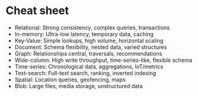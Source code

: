 # Cheat sheet

- Relational: Strong consistency, complex queries, transactions
- In-memory: Ultra-low latency, temporary data, caching
- Key-Value: Simple lookups, high volume, horizontal scaling  
- Document: Schema flexibility, nested data, varied structures
- Graph: Relationships central, traversals, recommendations
- Wide-column: High write throughput, time-series-like, flexible schema
- Time-series: Chronological data, aggregations, IoT/metrics
- Text-search: Full-text search, ranking, inverted indexing
- Spatial: Location queries, geofencing, maps
- Blob: Large files, media storage, unstructured data